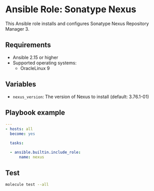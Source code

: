 # Ansible Role: Sonatype Nexus

This Ansible role installs and configures Sonatype Nexus Repository Manager 3.

## Requirements

* Ansible 2.15 or higher
* Supported operating systems:
    * OracleLinux 9

## Variables
* `nexus_version`: The version of Nexus to install (default: 3.76.1-01)

## Playbook example
```yaml
---
- hosts: all
  become: yes

  tasks:

  - ansible.builtin.include_role:
      name: nexus

```

## Test
```bash
molecule test --all
```